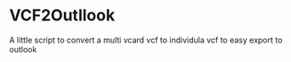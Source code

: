 # VCF2Outllook
A little script to convert a multi vcard vcf to individula vcf to easy export to outlook
